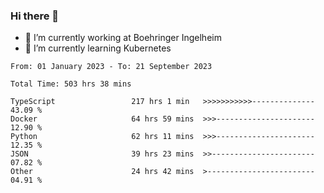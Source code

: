 ### Hi there 👋
- 🔭 I’m currently working at Boehringer Ingelheim
- 🌱 I’m currently learning Kubernetes

 
<!--START_SECTION:waka-->

```text
From: 01 January 2023 - To: 21 September 2023

Total Time: 503 hrs 38 mins

TypeScript                 217 hrs 1 min   >>>>>>>>>>>--------------   43.09 %
Docker                     64 hrs 59 mins  >>>----------------------   12.90 %
Python                     62 hrs 11 mins  >>>----------------------   12.35 %
JSON                       39 hrs 23 mins  >>-----------------------   07.82 %
Other                      24 hrs 42 mins  >------------------------   04.91 %
```

<!--END_SECTION:waka-->

 
